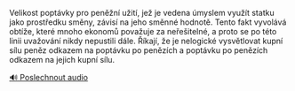 
Velikost poptávky pro peněžní užití, jež je vedena úmyslem využít statku jako prostředku směny, závisí na jeho směnné hodnotě. Tento fakt vyvolává obtíže, které mnoho ekonomů považuje za neřešitelné, a proto se po této linii uvažování nikdy nepustili dále. Říkají, že je nelogické vysvětlovat kupní sílu peněz odkazem na poptávku po penězích a poptávku po penězích odkazem na jejich kupní sílu.

[🔊 Poslechnout audio](/data/7-paragraphs/audio/chapter_77/para_005-Velikost-poptvky-pro-penn-uit-je-je-vedena.mp3)
